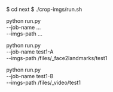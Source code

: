 $ cd next
$ ./crop-imgs/run.sh

python run.py \
  --job-name ... \
  --imgs-path ...

python run.py \
  --job-name test1-A \
  --imgs-path /files/_face2landmarks/test1

python run.py \
  --job-name test1-B \
  --imgs-path /files/_video/test1